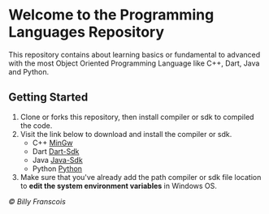 # Welcome to the Programming Languages Repository

This repository contains about learning basics or fundamental to advanced with the most Object Oriented Programming Language like C++, Dart, Java and Python.

## Getting Started

1. Clone or forks this repository, then install compiler or sdk to compiled the code.
2. Visit the link below to download and install the compiler or sdk.
   - C++ [MinGw](https://sourceforge.net/projects/mingw-w64/)
   - Dart [Dart-Sdk](http://gekorm.com/dart-windows/)
   - Java [Java-Sdk](https://www.oracle.com/java/technologies/javase-downloads.html)
   - Python [Python](https://www.python.org/downloads/)
3. Make sure that you've already add the path compiler or sdk file location to <b>edit the system environment variables</b> in Windows OS.

<i> © Billy Franscois </i>